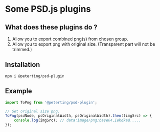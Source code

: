 # Some PSD.js plugins

## What does these plugins do ?
1. Allow you to export combined png(s) from chosen group.
2. Allow you to export png with original size. (Transparent part will not be trimmed.)

## Installation
`npm i @peterting/psd-plugin`

## Example
```javascript
import ToPng from '@peterting/psd-plugin';

// Get original size png.
ToPng(psdNode, psOriginalWidth, psOriginalWidth).then((imgSrc) => {
	console.log(imgSrc); // data:image/png;base64,Iekdkad.....
});
```